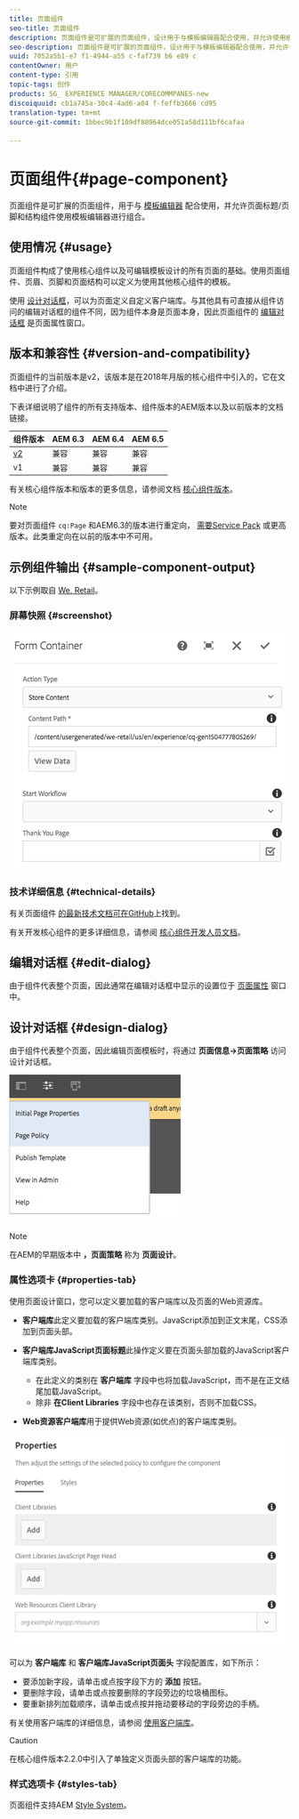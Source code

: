 ```yaml
---
title: 页面组件
seo-title: 页面组件
description: 页面组件是可扩展的页面组件，设计用于与模板编辑器配合使用，并允许使用模板编辑器组合页面标题/页脚和结构组件。
seo-description: 页面组件是可扩展的页面组件，设计用于与模板编辑器配合使用，并允许使用模板编辑器组合页面标题/页脚和结构组件。
uuid: 7052a5b1-e7 f1-4944-a55 c-faf739 b6 e89 c
contentOwner: 用户
content-type: 引用
topic-tags: 创作
products: SG_ EXPERIENCE MANAGER/CORECOMMPANES-new
discoiquuid: cb1a745a-30c4-4ad6-a04 f-feffb3666 cd95
translation-type: tm+mt
source-git-commit: 1bbec9b1f109df88964dce051a58d111bf6cafaa

---
```



# 页面组件{#page-component}

页面组件是可扩展的页面组件，用于与 [模板编辑器](https://helpx.adobe.com/experience-manager/6-5/sites/authoring/using/templates.html) 配合使用，并允许页面标题/页脚和结构组件使用模板编辑器进行组合。

## 使用情况 {#usage}

页面组件构成了使用核心组件以及可编辑模板设计的所有页面的基础。使用页面组件、页眉、页脚和页面结构可以定义为使用其他核心组件的模板。

使用 [设计对话框](#design-dialog)，可以为页面定义自定义客户端库。与其他具有可直接从组件访问的编辑对话框的组件不同，因为组件本身是页面本身，因此页面组件的 [编辑对话框](#edit-dialog) 是页面属性窗口。

## 版本和兼容性 {#version-and-compatibility}

页面组件的当前版本是v2，该版本是在2018年月版的核心组件中引入的，它在文档中进行了介绍。

下表详细说明了组件的所有支持版本、组件版本的AEM版本以及以前版本的文档链接。

| 组件版本 | AEM 6.3 | AEM 6.4 | AEM 6.5 |
|---|---|---|---|
| [v2](page-v1.md) | 兼容 | 兼容 | 兼容 |
| v1 | 兼容 | 兼容 | 兼容 |

有关核心组件版本和版本的更多信息，请参阅文档 [核心组件版本](versions.md)。

>[!NOTE]
>
>要对页面组件 `cq:Page` 和AEM6.3的版本进行重定向， [需要Service Pack](https://helpx.adobe.com/experience-manager/6-3/release-notes/sp2-release-notes.html) 或更高版本。此类重定向在以前的版本中不可用。

## 示例组件输出 {#sample-component-output}

以下示例取自 [We. Retail](https://helpx.adobe.com/experience-manager/6-5/sites/developing/using/we-retail.html)。

### 屏幕快照 {#screenshot}

![](assets/chlimage_1.png)

### 技术详细信息 {#technical-details}

有关页面组件 [的最新技术文档可在GitHub](https://github.com/adobe/aem-core-wcm-components/blob/master/content/src/content/jcr_root/apps/core/wcm/components/page/v2/page)上找到。

有关开发核心组件的更多详细信息，请参阅 [核心组件开发人员文档](developing.md)。

## 编辑对话框 {#edit-dialog}

由于组件代表整个页面，因此通常在编辑对话框中显示的设置位于 [页面属性](https://helpx.adobe.com/experience-manager/6-5/sites/authoring/using/editing-page-properties.html) 窗口中。

## 设计对话框 {#design-dialog}

由于组件代表整个页面，因此编辑页面模板时，将通过 **页面信息-&gt;页面策略** 访问设计对话框。

![](assets/screen_shot_2018-04-03at113410.png)

>[!NOTE]
>
>在AEM的早期版本中 **，页面策略** 称为 **页面设计**。

### 属性选项卡 {#properties-tab}

使用页面设计窗口，您可以定义要加载的客户端库以及页面的Web资源库。

* **客户端库**此定义要加载的客户端库类别。JavaScript添加到正文末尾，CSS添加到页面头部。
* **客户端库JavaScript页面标题**此操作定义要在页面头部加载的JavaScript客户端库类别。
   * 在此定义的类别在 **客户端库** 字段中也将加载JavaScript，而不是在正文结尾加载JavaScript。
   * 除非 **在Client Libraries** 字段中也存在该类别，否则不加载CSS。

* **Web资源客户端库**用于提供Web资源(如优点)的客户端库类别。

![](assets/screenshot_2018-10-19at104949.png)

可以为 **客户端库** 和 **客户端库JavaScript页面头** 字段配置库，如下所示：

* 要添加新字段，请单击或点按字段下方的 **添加** 按钮。
* 要删除字段，请单击或点按要删除的字段旁边的垃圾桶图标。
* 要重新排列加载顺序，请单击或点按并拖动要移动的字段旁边的手柄。

有关使用客户端库的详细信息，请参阅 [使用客户端库](https://helpx.adobe.com/experience-manager/6-5/sites/developing/using/clientlibs.html)。

>[!CAUTION]
>
>在核心组件版本2.2.0中引入了单独定义页面头部的客户端库的功能。

### 样式选项卡 {#styles-tab}

页面组件支持AEM [Style System](authoring.md#component-styling)。